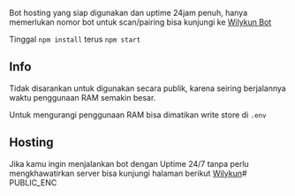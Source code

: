 Bot hosting yang siap digunakan dan uptime 24jam penuh, hanya memerlukan nomor bot untuk scan/pairing bisa kunjungi ke [Wilykun Bot](https://www.Wilykun.net)

Tinggal `npm install` terus `npm start`

## Info

Tidak disarankan untuk digunakan secara publik, karena seiring berjalannya waktu penggunaan RAM semakin besar.

Untuk mengurangi penggunaan RAM bisa dimatikan write store di `.env`

## Hosting
Jika kamu ingin menjalankan bot dengan Uptime 24/7 tanpa perlu mengkhawatirkan server bisa kunjungi halaman berikut [Wilykun](https://Wilykun.net)# PUBLIC_ENC
